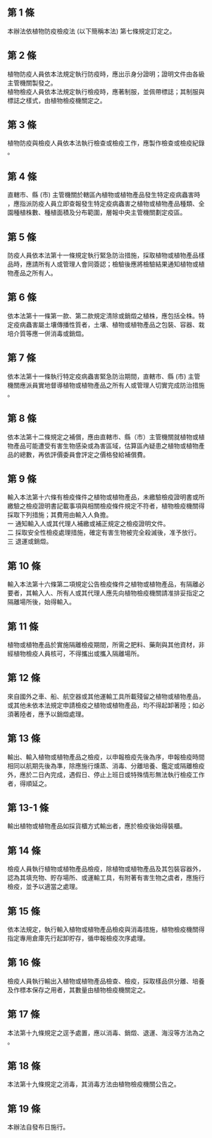 第 1 條
-------
本辦法依植物防疫檢疫法 (以下簡稱本法) 第七條規定訂定之。

第 2 條
-------
植物防疫人員依本法規定執行防疫時，應出示身分證明；證明文件由各級  
主管機關製發之。  
植物檢疫人員依本法規定執行檢疫時，應著制服，並佩帶標誌；其制服與  
標誌之樣式，由植物檢疫機關定之。

第 3 條
-------
植物防疫與檢疫人員依本法執行檢查或檢疫工作，應製作檢查或檢疫紀錄  
。

第 4 條
-------
直轄市、縣 (市) 主管機關於轄區內植物或植物產品發生特定疫病蟲害時  
，應指派防疫人員立即查報發生特定疫病蟲害之植物或植物產品種類、全  
園種植株數、種植面積及分布範圍，層報中央主管機關劃定疫區。

第 5 條
-------
防疫人員依本法第十一條規定執行緊急防治措施，採取植物或植物產品樣  
品時，應請所有人或管理人會同簽認；檢驗後應將檢驗結果通知植物或植  
物產品之所有人。

第 6 條
-------
依本法第十一條第一款、第二款規定清除或銷燬之植株，應包括全株。特  
定疫病蟲害屬土壤傳播性質者，土壤、植物或植物產品之包裝、容器、栽  
培介質等應一併消毒或銷燬。

第 7 條
-------
依本法第十一條執行特定疫病蟲害緊急防治期間，直轄市、縣 (市) 主管  
機關應派員實地督導植物或植物產品之所有人或管理人切實完成防治措施  
。

第 8 條
-------
依本法第十二條規定之補償，應由直轄市、縣（市）主管機關就植物或植  
物產品可能遭受有害生物感染或為害區域，估算區內疑患之植物或植物產  
品的總數，再依評價委員會評定之價格發給補償費。

第 9 條
-------
輸入本法第十六條有檢疫條件之植物或植物產品，未繳驗檢疫證明書或所  
繳驗之檢疫證明書記載事項與相關檢疫條件規定不符者，植物檢疫機關得  
採取下列措施；其費用由輸入人負擔。  
一  通知輸入人或其代理人補繳或補正規定之檢疫證明文件。  
二  採取安全性檢疫處理措施，確定有害生物被完全殺滅後，准予放行。  
三  退運或銷燬。

第 10 條
--------
輸入本法第十六條第二項規定公告檢疫條件之植物或植物產品，有隔離必  
要者，其輸入人、所有人或其代理人應先向植物檢疫機關請准排妥指定之  
隔離場所後，始得輸入。

第 11 條
--------
植物或植物產品於實施隔離檢疫期間，所需之肥料、藥劑與其他資材，非  
經植物檢疫人員核可，不得攜出或攜入隔離場所。

第 12 條
--------
來自國外之車、船、航空器或其他運輸工具所載殘留之植物或植物產品，  
或其他未依本法規定申請檢疫之植物或植物產品，均不得起卸著陸；如必  
須著陸者，應予以銷燬處理。

第 13 條
--------
輸出、輸入植物或植物產品之檢疫，以申報檢疫先後為序，申報檢疫時間  
相同以航期先後為準，除應施行燻蒸、消毒、分離培養、鑑定或隔離檢疫  
外，應於二日內完成，遇假日、停止上班日或特殊情形無法執行檢疫工作  
者，得順延之。

第 13-1 條
----------
輸出植物或植物產品如採貨櫃方式輸出者，應於檢疫後始得裝櫃。

第 14 條
--------
檢疫人員執行植物或植物產品檢疫，除植物或植物產品及其包裝容器外，  
認為其填充物、貯存場所、或運輸工具，有附著有害生物之虞者，應施行  
檢疫，並予以適當之處理。

第 15 條
--------
依本法規定，執行輸入植物或植物產品檢疫與消毒措施，植物檢疫機關得  
指定專用倉庫先行起卸貯存，循申報檢疫次序處理。

第 16 條
--------
檢疫人員執行輸出入植物或植物產品檢查、檢疫，採取樣品供分離、培養  
及作標本保存之用者，其數量由植物檢疫機關定之。

第 17 條
--------
本法第十九條規定之逕予處置，應以消毒、銷燬、退運、海沒等方法為之  
。

第 18 條
--------
本法第十九條規定之消毒，其消毒方法由植物檢疫機關公告之。

第 19 條
--------
本辦法自發布日施行。

